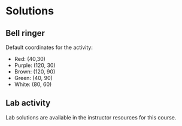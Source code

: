# Solutions

## Bell ringer

Default coordinates for the activity:

- Red: (40,30)
- Purple: (120, 30)
- Brown: (120, 90)
- Green: (40, 90)
- White: (80, 60)

## Lab activity

Lab solutions are available in the instructor resources for this course.

